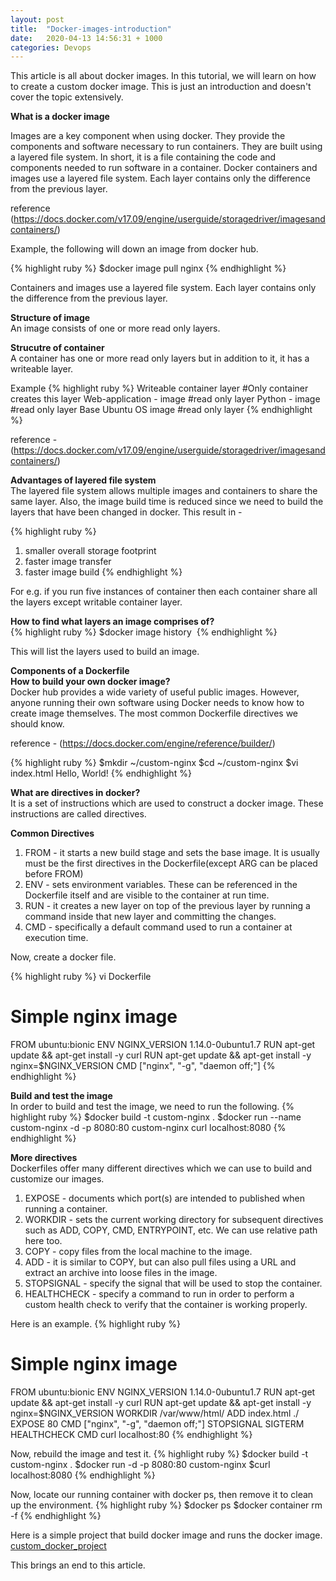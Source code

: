 ```yaml
---
layout: post
title:  "Docker-images-introduction"
date:   2020-04-13 14:56:31 + 1000
categories: Devops
---
```

This article is all about docker images. In this tutorial, we will learn on how to create a custom
docker image. This is just an introduction and doesn't cover the topic extensively.

**What is a docker image**  

Images are a key component when using docker. They provide the components and software necessary to run containers. They are built using a layered file system.
In short, it is a file containing the code and components needed to run software in a container. Docker containers and images use a layered file system. Each layer contains only the difference from the previous layer.

reference (https://docs.docker.com/v17.09/engine/userguide/storagedriver/imagesandcontainers/)

Example, the following will down an image from docker hub.

{% highlight ruby %}
 $docker image pull nginx
{% endhighlight %}

Containers and images use a layered file system. Each layer contains only the 
difference from the previous layer.

**Structure of image**  
An image consists of one or more read only layers.

**Strucutre of container**  
A container has one or more read only layers but in addition to it, it has a 
writeable layer. 

Example
{% highlight ruby %}
 Writeable container layer #Only container creates this layer
 Web-application - image  #read only layer
 Python - image  #read only layer
 Base Ubuntu OS image #read only layer
{% endhighlight %}

reference - (https://docs.docker.com/v17.09/engine/userguide/storagedriver/imagesandcontainers/)

**Advantages of layered file system**  
The layered file system allows multiple images and containers to share the same layer. Also, the image build time is reduced since we need to build the layers that have been changed in docker. This result in - 

{% highlight ruby %}
 1) smaller overall storage footprint
 2) faster image transfer 
 3) faster image build
{% endhighlight %}

For e.g. if you run five instances of container then each container share all the layers except writable container layer.  

**How to find what layers an image comprises of?**  
{% highlight ruby %}
 $docker image history <image name>
{% endhighlight %}

This will list the layers used to build an image.

**Components of a Dockerfile**  
**How to build your own docker image?**  
Docker hub provides a wide variety of useful public images. However, anyone 
running their own software using Docker needs to know how to create image themselves. The most common Dockerfile directives we should know. 

reference - (https://docs.docker.com/engine/reference/builder/)

{% highlight ruby %}
 $mkdir ~/custom-nginx
 $cd ~/custom-nginx
 $vi index.html
   Hello, World!
{% endhighlight %}

**What are directives in docker?**  
It is a set of instructions which are used to construct a docker image.
These instructions are called directives.

**Common Directives**  
1) FROM - it starts a new build stage and sets the base image. It is usually must be the first directives in the Dockerfile(except ARG can be placed before FROM)
2) ENV - sets environment variables. These can be referenced in the Dockerfile itself and are visible to the container at run time.
3) RUN - it creates a new layer on top of the previous layer by running a command inside that new layer and committing the changes.
4) CMD - specifically a default command used to run a container at execution time.

Now, create a docker file.

{% highlight ruby %}
  vi Dockerfile
# Simple nginx image
FROM ubuntu:bionic
ENV NGINX_VERSION 1.14.0-0ubuntu1.7
RUN apt-get update && apt-get install -y curl
RUN apt-get update && apt-get install -y nginx=$NGINX_VERSION
CMD ["nginx", "-g", "daemon off;"]
{% endhighlight %}

**Build and test the image**  
In order to build and test the image, we need to run the following.
{% highlight ruby %}
 $docker build -t custom-nginx .
 $docker run --name custom-nginx -d -p 8080:80 custom-nginx
curl localhost:8080
{% endhighlight %}

**More directives**  
Dockerfiles offer many different directives which we can use to build and customize our images.

1) EXPOSE - documents which port(s) are intended to published when running a container.
2) WORKDIR - sets the current working directory for subsequent directives such as 
ADD, COPY, CMD, ENTRYPOINT, etc. We can use relative path here too.
3) COPY - copy files from the local machine to the image.
4) ADD - it is similar to COPY, but can also pull files using a URL and extract an archive into loose files in the image.
5) STOPSIGNAL - specify the signal that will be used to stop the container.
6) HEALTHCHECK - specify a command to run in order to perform a custom health check to verify that the container is working properly.

Here is an example.
{% highlight ruby %}
 # Simple nginx image
FROM ubuntu:bionic
ENV NGINX_VERSION 1.14.0-0ubuntu1.7
RUN apt-get update && apt-get install -y curl
RUN apt-get update && apt-get install -y nginx=$NGINX_VERSION
WORKDIR /var/www/html/
ADD index.html ./
EXPOSE 80
CMD ["nginx", "-g", "daemon off;"]
STOPSIGNAL SIGTERM
HEALTHCHECK CMD curl localhost:80
{% endhighlight %}

Now, rebuild the image and test it.
{% highlight ruby %}
 $docker build -t custom-nginx .
 $docker run -d -p 8080:80 custom-nginx
 $curl localhost:8080
{% endhighlight %}

Now, locate our running container with docker ps, then remove it to clean up the environment.
{% highlight ruby %}
 $docker ps
 $docker container rm -f <container id>
{% endhighlight %}

Here is a simple project that build docker image and runs the docker image.
[custom_docker_project](https://github.com/joshis1/docker_custom_build)

This brings an end to this article.